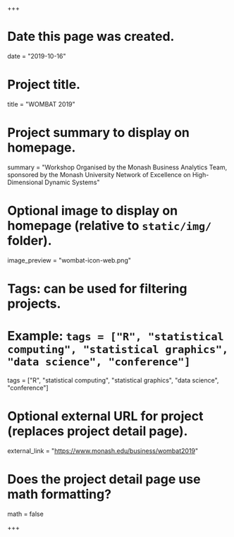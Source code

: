 +++
# Date this page was created.
date = "2019-10-16"

# Project title.
title = "WOMBAT 2019"

# Project summary to display on homepage.
summary = "Workshop Organised by the Monash Business Analytics Team,
sponsored by the Monash University Network of Excellence on High-Dimensional Dynamic Systems"

# Optional image to display on homepage (relative to `static/img/` folder).
image_preview = "wombat-icon-web.png"

# Tags: can be used for filtering projects.
# Example: `tags = ["R", "statistical computing", "statistical graphics", "data science", "conference"]`
tags = ["R", "statistical computing", "statistical graphics", "data science", "conference"]

# Optional external URL for project (replaces project detail page).
external_link = "https://www.monash.edu/business/wombat2019"

# Does the project detail page use math formatting?
math = false

+++

